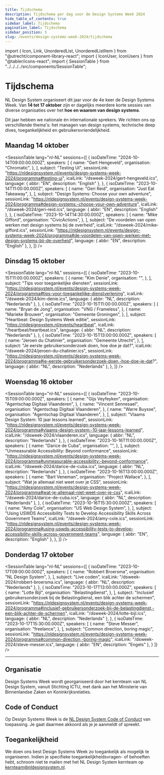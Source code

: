 ```yaml
---
title: Tijdschema
description: Tijdschema per dag voor de Design Systems Week 2024
hide_table_of_contents: true
sidebar_label: Tijdschema
pagination_label: Tijdschema
sidebar_position: 3
slug: /events/design-systems-week-2024/tijdschema
---
```


import { Icon, Link, UnorderedList, UnorderedListItem } from "@utrecht/component-library-react";
import { IconUser, IconUsers } from "@tabler/icons-react";
import { SessionTable } from "../../../../src/components/SessionTable";

# Tijdschema

NL Design System organiseert dit jaar voor de 4e keer de Design Systems Week. Van **14 tot 17 oktober** zijn er dagelijks meerdere korte sessies van diverse organisaties over het **hoe en waarom van design systems**.

Dit jaar hebben we nationale én internationale sprekers. We richten ons op verschillende thema's: het managen van design systems, technische deep dives, toegankelijkheid en gebruikersvriendelijkheid.

## Maandag 14 oktober

<SessionTable
lang="nl-NL"
sessions={[
{
isoDateTime: "2024-10-14T09:00:00.000Z",
speakers: [
{
name: "Gert Hengeveld",
organisation: "Chromatic",
},
],
subject: "Testing UI",
sessionLink: "https://nldesignsystem.nl/events/design-systems-week-2024/programma#testing-ui",
icalLink: "/dsweek-2024/gert-hengeveld.ics",
language: { abbr: "EN", description: "English" },
},
{
isoDateTime: "2023-10-14T11:00:00.000Z",
speakers: [
{
name: "Geri Reid",
organisation: "Just Eat Takeaway",
},
],
subject: "Design Systems: Choose your own adventure",
sessionLink: "https://nldesignsystem.nl/events/design-systems-week-2024/programma#design-systems:-choose-your-own-adventure",
icalLink: "/dsweek-2024/geri-reid.ics",
language: { abbr: "EN", description: "English" },
},
{
isoDateTime: "2023-10-14T14:30:00.000Z",
speakers: [
{
name: "Mike Gifford",
organisation: "CivicActions",
},
],
subject: "De voordelen van open werken met design systems bij de overheid",
icalLink: "/dsweek-2024/mike-gifford.ics",
sessionLink: "https://nldesignsystem.nl/events/design-systems-week-2024/programma#de-voordelen-van-open-werken-met-design-systems-bij-de-overheid",
language: { abbr: "EN", description: "English" },
},
]}
/>

## Dinsdag 15 oktober

<SessionTable
lang="nl-NL"
sessions={[
{
isoDateTime: "2023-10-15T11:00:00.000Z",
speakers: [
{
name: "Kim Denie",
organisation: "",
},
],
subject: "Tips voor toegankelijke diensten",
sessionLink: "https://nldesignsystem.nl/events/design-systems-week-2024/programma#tips-voor-toegankelijke-dienstverlening",
icalLink: "/dsweek-2024/kim-denie.ics",
language: { abbr: "NL", description: "Nederlands" },
},
{
isoDateTime: "2023-10-15T11:00:00.000Z",
speakers: [
{
name: "Bryan de Jong",
organisation: "VNG / Frameless",
},
{
name: "Marieke Brouwer",
organisation: "Gemeente Groningen",
},
],
subject: "Heartbeat: Design Systems Week editie",
sessionLink: "https://nldesignsystem.nl/events/heartbeat",
icalLink: "/heartbeat/heartbeat.ics",
language: { abbr: "NL", description: "Nederlands" },
},
{
isoDateTime: "2023-10-15T13:00:00.000Z",
speakers: [
{
name: "Jeroen du Chatinier",
organisation: "Gemeente Utrecht",
},
],
subject: "Je eerste gebruikersonderzoek doen, hoe doe je dat?",
icalLink: "/dsweek-2024/jeroen-du-chatinier.ics",
sessionLink: "https://nldesignsystem.nl/events/design-systems-week-2024/programma#je-eerste-gebruikersonderzoek-doen,-hoe-doe-je-dat?",
language: { abbr: "NL", description: "Nederlands" },
},
]}
/>

## Woensdag 16 oktober

<SessionTable
lang="nl-NL"
sessions={[
{
isoDateTime: "2023-10-15T09:00:00.000Z",
speakers: [
{
name: "Gijs Veyfeyken",
organisation: "Agentschap Digitaal Vlaanderen",
},
{
name: "Vincent Sennesael",
organisation: "Agentschap Digitaal Vlaanderen",
},
{
name: "Warre Buysse",
organisation: "Agentschap Digitaal Vlaanderen",
},
],
subject: "Vlaams Design System: 10 jaar lessons learned",
sessionLink: "https://nldesignsystem.nl/events/design-systems-week-2024/programma#vlaams-design-system:-10-jaar-lessons-learned",
icalLink: "/dsweek-2024/vlaanderen.ics",
language: { abbr: "NL", description: "Nederlands" },
},
{
isoDateTime: "2023-10-16T11:00:00.000Z",
speakers: [
{
name: "Darice de Cuba",
organisation: "",
},
],
subject: "Unmeasurable Accessibility: Beyond conformance",
sessionLink: "https://nldesignsystem.nl/events/design-systems-week-2024/programma#unmeasurable-accessibility:-beyond-conformance",
icalLink: "/dsweek-2024/darice-de-cuba.ics",
language: { abbr: "NL", description: "Nederlands" },
},
{
isoDateTime: "2023-10-16T13:00:00.000Z",
speakers: [
{
name: "Bart Veneman",
organisation: "Project Wallace",
},
],
subject: "Wat je allemaal niet weet over je CSS",
sessionLink: "https://nldesignsystem.nl/events/design-systems-week-2024/programma#wat-je-allemaal-niet-weet-over-je-css",
icalLink: "/dsweek-2024/darice-de-cuba.ics",
language: { abbr: "NL", description: "Nederlands" },
},
{
isoDateTime: "2023-10-16T15:30:00.000Z",
speakers: [
{
name: "Amy Cole",
organisation: "US Web Design System",
},
],
subject: "Using USWDS Accessibility Tests to Develop Accessibility Skills Across Government Teams",
icalLink: "/dsweek-2024/amy-cole.ics",
sessionLink: "https://nldesignsystem.nl/events/design-systems-week-2024/programma#using-uswds-accessibility-tests-to-develop-accessibility-skills-across-government-teams",
language: { abbr: "EN", description: "English" },
},
]}
/>

## Donderdag 17 oktober

<SessionTable
lang="nl-NL"
sessions={[
{
isoDateTime: "2023-10-17T09:00:00.000Z",
speakers: [
{
name: "Robbert Broersma",
organisation: "NL Design System",
},
],
subject: "Live coden",
icalLink: "/dsweek-2024/robbert-broersma.ics",
language: { abbr: "NL", description: "Nederlands" },
},
{
isoDateTime: "2023-10-17T13:00:00.000Z",
speakers: [
{
name: "Lotte Bijl",
organisation: "Belastingdienst",
},
],
subject: "Inclusief gebruikersonderzoek bij de Belastingdienst, een blik achter de schermen",
sessionLink: "https://nldesignsystem.nl/events/design-systems-week-2024/programma#inclusief-gebruikersonderzoek-bij-de-belastingdienst,-een-blik-achter-de-schermen",
icalLink: "/dsweek-2024/lotte-bijl.ics",
language: { abbr: "NL", description: "Nederlands" },
},
{
isoDateTime: "2023-10-17T15:30:00.000Z",
speakers: [
{
name: "Steve Messer",
organisation: "freelance",
},
],
subject: "Common direction, boring magic",
sessionLink: "https://nldesignsystem.nl/events/design-systems-week-2024/programma#common-direction,-boring-magic",
icalLink: "/dsweek-2024/steve-messer.ics",
language: { abbr: "EN", description: "Engels" },
}
]}
/>

<hr></hr>

## Organisatie

Design Systems Week wordt georganiseerd door het kernteam van NL Design System, vanuit Stichting ICTU, met dank aan het Ministerie van Binnenlandse Zaken en Koninkrijksrelaties.

## Code of Conduct

Op Design Systems Week is de [NL Design System Code of Conduct](https://github.com/nl-design-system/.github/blob/main/CODE_OF_CONDUCT.nl.md) van toepassing. Je gaat daarmee akkoord als je je aanmeldt of spreekt.

## Toegankelijkheid

We doen ons best Design Systems Week zo toegankelijk als mogelijk te organiseren. Indien je specifieke toegankelijkheidsvragen- of behoeften hebt, schroom niet te mailen met het NL Design System kernteam op [kernteam@nldesignsystem.nl](mailto:kernteam@nldesignsystem.nl).
